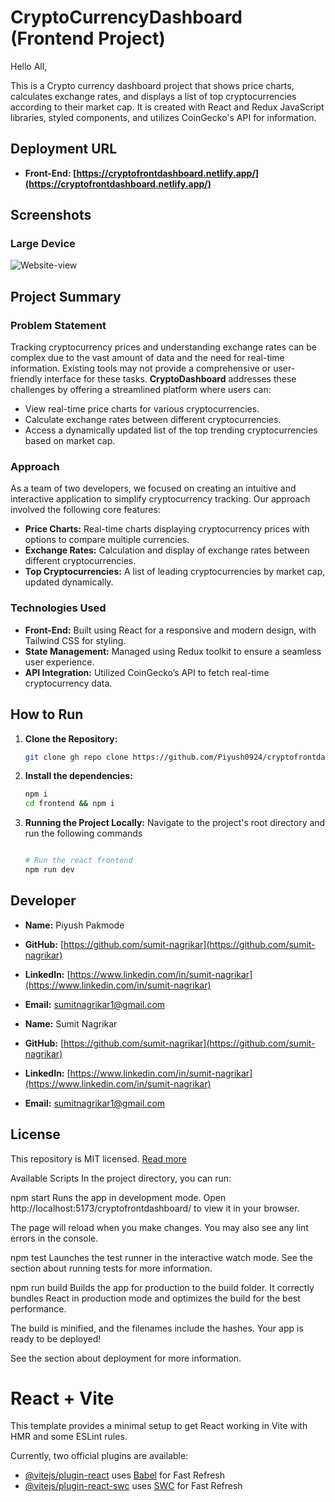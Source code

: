 # CryptoCurrencyDashboard (Frontend Project)
Hello All,

This is a Crypto currency dashboard project that shows price charts, calculates exchange rates, and displays a list of top cryptocurrencies according to their market cap. It is created with React and Redux JavaScript libraries, styled components, and utilizes CoinGecko's API for information.

## Deployment URL

- **Front-End: [https://cryptofrontdashboard.netlify.app/](https://cryptofrontdashboard.netlify.app/)**

## Screenshots

### Large Device

![Website-view](https://cryptofrontdashboard.netlify.app/large.png)

## Project Summary

### Problem Statement
Tracking cryptocurrency prices and understanding exchange rates can be complex due to the vast amount of data and the need for real-time information. Existing tools may not provide a comprehensive or user-friendly interface for these tasks. **CryptoDashboard** addresses these challenges by offering a streamlined platform where users can:

- View real-time price charts for various cryptocurrencies.
- Calculate exchange rates between different cryptocurrencies.
- Access a dynamically updated list of the top trending cryptocurrencies based on market cap.

### Approach
As a team of two developers, we focused on creating an intuitive and interactive application to simplify cryptocurrency tracking. Our approach involved the following core features:

- **Price Charts:** Real-time charts displaying cryptocurrency prices with options to compare multiple currencies.
- **Exchange Rates:** Calculation and display of exchange rates between different cryptocurrencies.
- **Top Cryptocurrencies:** A list of leading cryptocurrencies by market cap, updated dynamically.

### Technologies Used
- **Front-End:** Built using React for a responsive and modern design, with Tailwind CSS for styling.
- **State Management:** Managed using Redux toolkit to ensure a seamless user experience.
- **API Integration:** Utilized CoinGecko’s API to fetch real-time cryptocurrency data.

## How to Run

1. **Clone the Repository:**

   ```bash
   git clone gh repo clone https://github.com/Piyush0924/cryptofrontdashboard.git
   ```

2. **Install the dependencies:**

   ```bash
   npm i
   cd frontend && npm i
   ```

3. **Running the Project Locally:** Navigate to the project's root directory and run the following commands

   ```bash

   # Run the react frontend
   npm run dev
   ```

## Developer

- **Name:** Piyush Pakmode
- **GitHub:** [https://github.com/sumit-nagrikar](https://github.com/sumit-nagrikar)
- **LinkedIn:** [https://www.linkedin.com/in/sumit-nagrikar](https://www.linkedin.com/in/sumit-nagrikar)
- **Email:** sumitnagrikar1@gmail.com

- **Name:** Sumit Nagrikar
- **GitHub:** [https://github.com/sumit-nagrikar](https://github.com/sumit-nagrikar)
- **LinkedIn:** [https://www.linkedin.com/in/sumit-nagrikar](https://www.linkedin.com/in/sumit-nagrikar)
- **Email:** sumitnagrikar1@gmail.com

## License

This repository is MIT licensed. [Read more](./LICENSE.txt)

Available Scripts
In the project directory, you can run:

npm start
Runs the app in development mode.
Open http://localhost:5173/cryptofrontdashboard/ to view it in your browser.

The page will reload when you make changes.
You may also see any lint errors in the console.

npm test
Launches the test runner in the interactive watch mode.
See the section about running tests for more information.

npm run build
Builds the app for production to the build folder.
It correctly bundles React in production mode and optimizes the build for the best performance.

The build is minified, and the filenames include the hashes.
Your app is ready to be deployed!

See the section about deployment for more information.

# React + Vite

This template provides a minimal setup to get React working in Vite with HMR and some ESLint rules.

Currently, two official plugins are available:

- [@vitejs/plugin-react](https://github.com/vitejs/vite-plugin-react/blob/main/packages/plugin-react/README.md) uses [Babel](https://babeljs.io/) for Fast Refresh
- [@vitejs/plugin-react-swc](https://github.com/vitejs/vite-plugin-react-swc) uses [SWC](https://swc.rs/) for Fast Refresh
